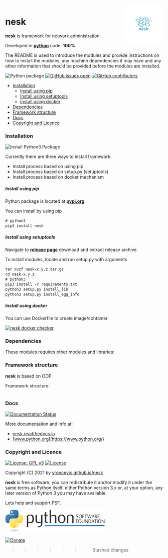 <img align="right" src="https://raw.githubusercontent.com/vroncevic/nesk/dev/docs/nesk_logo.png" width="25%">

# nesk

**nesk** is framework for network administration.

Developed in **[python](https://www.python.org/)** code: **100%**.

The README is used to introduce the modules and provide instructions on
how to install the modules, any machine dependencies it may have and any
other information that should be provided before the modules are installed.

![Python package](https://github.com/vroncevic/nesk/workflows/Python%20package%20nesk/badge.svg?branch=main) [![GitHub issues open](https://img.shields.io/github/issues/vroncevic/nesk.svg)](https://github.com/vroncevic/nesk/issues) [![GitHub contributors](https://img.shields.io/github/contributors/vroncevic/nesk.svg)](https://github.com/vroncevic/nesk/graphs/contributors)

<!-- START doctoc generated TOC please keep comment here to allow auto update -->
- [Installation](#installation)
    - [Install using pip](#install-using-pip)
    - [Install using setuptools](#install-using-setuptools)
    - [Install using docker](#install-using-docker)
- [Dependencies](#dependencies)
- [Framework structure](#framework-structure)
- [Docs](#docs)
- [Copyright and Licence](#copyright-and-licence)

<!-- END doctoc generated TOC please keep comment here to allow auto update -->

### Installation

![Install Python3 Package](https://github.com/vroncevic/nesk/workflows/Install%20Python3%20Package%20nesk/badge.svg?branch=main)

Currently there are three ways to install framework:
* Install process based on using pip
* Install process based on setup.py (setuptools)
* Install process based on docker mechanism

##### Install using pip

Python package is located at **[pypi.org](https://pypi.org/project/nesk/)**.

You can install by using pip
```
# python3
pip3 install nesk
```

##### Install using setuptools

Navigate to **[release page](https://github.com/vroncevic/nesk/releases)** download and extract release archive.

To install modules, locate and run setup.py with arguments
```
tar xvzf nesk-x.y.z.tar.gz
cd nesk-x.y.z
# python3
pip3 install -r requirements.txt
python3 setup.py install_lib
python3 setup.py install_egg_info
```

##### Install using docker

You can use Dockerfile to create image/container.

[![nesk docker checker](https://github.com/vroncevic/nesk/workflows/nesk%20docker%20checker/badge.svg)](https://github.com/vroncevic/nesk/actions?query=workflow%3A%22nesk+docker+checker%22)

### Dependencies

These modules requires other modules and libraries:


### Framework structure

**nesk** is based on OOP.

Framework structure:
```

```

### Docs

[![Documentation Status](https://readthedocs.org/projects/nesk/badge/?version=latest)](https://nesk.readthedocs.io/projects/nesk/en/latest/?badge=latest)

More documentation and info at:
* [nesk.readthedocs.io](https://nesk.readthedocs.io/en/latest/)
* [www.python.org](https://www.python.org/)

### Copyright and Licence

[![License: GPL v3](https://img.shields.io/badge/License-GPLv3-blue.svg)](https://www.gnu.org/licenses/gpl-3.0) [![License](https://img.shields.io/badge/License-Apache%202.0-blue.svg)](https://opensource.org/licenses/Apache-2.0)

Copyright (C) 2021 by [vroncevic.github.io/nesk](https://vroncevic.github.io/nesk/)

**nesk** is free software; you can redistribute it and/or modify
it under the same terms as Python itself, either Python version 3.x or,
at your option, any later version of Python 3 you may have available.

Lets help and support PSF.

[![Python Software Foundation](https://raw.githubusercontent.com/vroncevic/nesk/dev/docs/psf-logo-alpha.png)](https://www.python.org/psf/)

[![Donate](https://www.paypalobjects.com/en_US/i/btn/btn_donateCC_LG.gif)](https://psfmember.org/index.php?q=civicrm/contribute/transact&reset=1&id=2)
>>>>>>> Stashed changes
